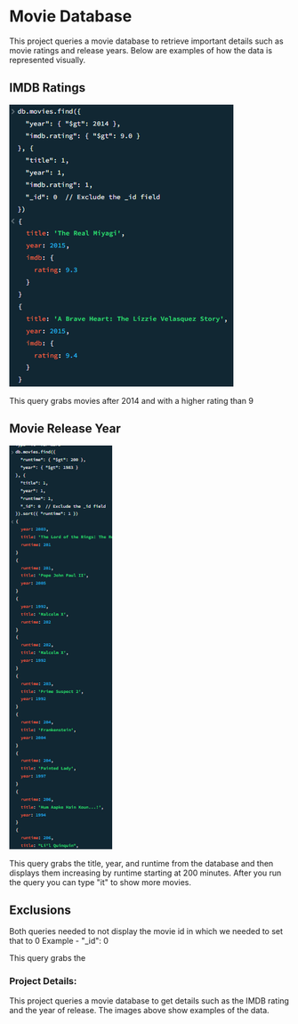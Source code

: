 # Movie Database

This project queries a movie database to retrieve important details such as movie ratings and release years. Below are examples of how the data is represented visually.

## IMDB Ratings
![IMDB Rating](images/IMDB.png)

This query grabs movies after 2014 and with a higher rating than 9

## Movie Release Year
![Year of Release](images/year.png)

This query grabs the title, year, and runtime from the database and then displays them increasing by runtime starting at 200 minutes. After you run the query you can type "it" to show more movies.

## Exclusions
Both queries needed to not display the movie id in which we needed to set that to 0
    Example - "_id": 0

This query grabs the 
### Project Details:
This project queries a movie database to get details such as the IMDB rating and the year of release. The images above show examples of the data.
